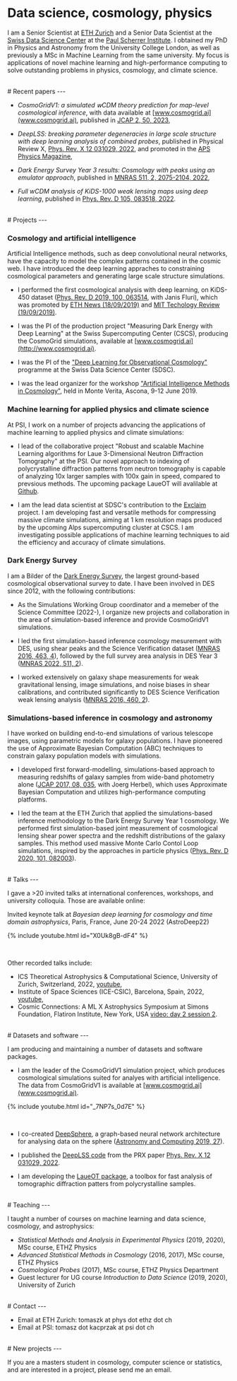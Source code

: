 # Data science, cosmology, physics


I am a Senior Scientist at [ETH Zurich](https://www.cosmology.ethz.ch) and a Senior Data Scientist at the [Swiss Data Science Center](https://www.datascience.ch) at the [Paul Scherrer Institute](https://www.psi.ch). I obtained my PhD in Physics and Astronomy from the University College London, as well as previously a MSc in Machine Learning from the same university.
My focus is applications of novel machine learning and high-performance computing to solve outstanding problems in physics, cosmology, and climate science.

<br>
# Recent papers
---

- *CosmoGridV1: a simulated 𝗐CDM theory prediction for map-level cosmological inference*, with data available at [www.cosmogrid.ai](www.cosmogrid.ai), published in [JCAP 2, 50, 2023](https://iopscience.iop.org/article/10.1088/1475-7516/2023/02/050),

- *DeepLSS: breaking parameter degeneracies in large scale structure with deep learning analysis of combined probes*, published in Physical Review X, [Phys. Rev. X 12 031029, 2022](https://journals.aps.org/prx/abstract/10.1103/PhysRevX.12.031029), and promoted in the [APS Physics Magazine](https://physics.aps.org/articles/v15/s111),

- *Dark Energy Survey Year 3 results: Cosmology with peaks using an emulator approach*, published in [MNRAS 511, 2, 2075-2104, 2022](https://academic.oup.com/mnras/article-abstract/511/2/2075/6511572),

- *Full wCDM analysis of KiDS-1000 weak lensing maps using deep learning*, published in [Phys. Rev. D 105, 083518, 2022](https://journals.aps.org/prd/abstract/10.1103/PhysRevD.105.083518).


<br>
# Projects
---

###  Cosmology and artificial intelligence
Artificial Intelligence methods, such as deep convolutional neural networks, have the capacity to model the complex patterns contained in the cosmic web. I have introduced the deep learning appraches to constraining cosmological parameters and generating large scale structure simulations.

- I performed the first cosmological analysis with deep learning, on KiDS-450 dataset ([Phys. Rev. D 2019, 100, 063514](https://journals.aps.org/prd/abstract/10.1103/PhysRevD.100.063514), with Janis Fluri), which was promoted by [ETH News (18/09/2019)](https://ethz.ch/en/news-and-events/eth-news/news/2019/09/artificial-intelligence-probes-dark-matter-in-the-universe.html) and [MIT Techology Review (19/09/2019)](https://www.technologyreview.com/2019/09/19/446/facial-recognition-algorithms-can-be-deployed-to-hunt-for-dark-matter/). 

- I was the PI of the production project "Measuring Dark Energy with Deep Learning" at the Swiss Supercomputing Center (CSCS), producing the CosmoGrid simulations, available at [www.cosmogrid.ai](http://www.cosmogrid.ai).

- I was the PI of the ["Deep Learning for Observational Cosmology"](https://datascience.ch/project/dloc/) programme at the Swiss Data Science Center (SDSC).

- I was the lead organizer for the workshop ["Artificial Intelligence Methods in Cosmology"](https://sites.google.com/site/aicosmo2019/), held in Monte Verita, Ascona, 9-12 June 2019.

### Machine learning for applied physics and climate science

At PSI, I work on a number of projects advancing the applications of machine learning to applied physics and climate simulations:

- I lead of the collaborative project "Robust and scalable Machine Learning algorithms for Laue 3-Dimensional Neutron Diffraction Tomography" at the PSI. Our novel approach to indexing of polycrystalline diffraction patterns from neutron tomography is capable of analyzing 10x larger samples with 100x gain in speed, compared to prevsious methods. The upcoming package LaueOT will avalilable at [Github](https://github.com/LaueOT/laueotx).

- I am the lead data scientist at SDSC's contribution to the [Exclaim](https://exclaim.ethz.ch) project. I am developing fast and versatile methods for compressing massive climate simulations, aiming at 1 km resolution maps produced by the upcoming Alps supercomputing cluster at CSCS. I am investigating possible applications of machine learning techniques to aid the efficiency and accuracy of climate simulations.


### Dark Energy Survey

I am a Bilder of the [Dark Energy Survey](http://www.darkenergysurvey.org), the largest ground-based cosmological observational survey to date. I have been involved in DES since 2012, with the following contributions:

- As the Simulations Working Group coordinator and a memeber of the Science Committee (2022-), I organize new projects and collaboration in the area of simulation-based inference and provide CosmoGridV1 simulations.

- I led the first simulation-based inference cosmology mesurement with DES, using shear peaks and the Science Verification dataset ([MNRAS 2016, 463, 4](https://academic.oup.com/mnras/article/463/4/3653/2646308)), followed by the full survey area analysis in DES Year 3 ([MNRAS 2022, 511, 2](https://academic.oup.com/mnras/article-abstract/511/2/2075/6511572)).

- I worked extensively on galaxy shape measurements for weak gravitational lensing, image simulations, and noise biases in shear calibrations, and contributed significantly to DES Science Verification weak lensing analysis ([MNRAS 2016, 460, 2](https://academic.oup.com/mnras/article/460/2/2245/2609178)).


### Simulations-based inference in cosmology and astronomy

I have worked on building end-to-end simulations of various telescope images, using parametric models for galaxy populations. I have pioneered the use of Approximate Bayesian Computation (ABC) techniques to constrain galaxy population models with simulations. 

- I developed first forward-modelling, simulations-based approach to measuring redshifts of galaxy samples from wide-band photometry alone ([JCAP 2017, 08, 035](https://iopscience.iop.org/article/10.1088/1475-7516/2017/08/035), with Joerg Herbel), which uses Approximate Bayesian Computation and utilizes high-performance computing platforms.

 - I led the team at the ETH Zurich that applied the simulations-based inference methodology to the Dark Energy Survey Year 1 cosmology.  We performed first simulation-based joint measurement of cosmological lensing shear power spectra and the redshift distributions of the galaxy samples. This method used massive Monte Carlo Contol Loop simulations, inspired by the approaches in particle physics ([Phys. Rev. D 2020, 101, 082003](https://journals.aps.org/prd/abstract/10.1103/PhysRevD.101.082003)).


<br>
# Talks
---

I gave a >20 invited talks at international conferences, workshops, and university colloquia. Those are available online:

Invited keynote talk at *Bayesian deep learning for cosmology and time domain astrophysics*, Paris, France, June 20-24 2022 (AstroDeep22)

{% include youtube.html id="X0Uk8gB-dF4" %}

<br>

Other recorded talks include:
- ICS Theoretical Astrophysics & Computational Science, University of Zurich, Switzerland, 2022, [youtube](https://www.youtube.com/watch?v=0HihsVz_b9I),
- Institute of Space Sciences (ICE-CSIC), Barcelona, Spain, 2022, [youtube](https://www.youtube.com/watch?v=2E7ys35x3Rw),
- Cosmic Connections: A ML X Astrophysics Symposium at Simons Foundation, Flatiron Institute, New York, USA [video: day 2 session 2](https://www.simonsfoundation.org/event/cosmic-connections-a-ml-x-astrophysics-symposium/).


<br>
# Datasets and software
---

I am producing and maintaining a number of datasets and software packages.

- I am the leader of the CosmoGridV1 simulation project, which produces cosmological simulations suited for analyes with artificial intelligence. 
The data from CosmoGridV1 is available at [www.cosmogrid.ai](www.cosmogrid.ai).

{% include youtube.html id="_7NP7s_0d7E" %}

<br>

- I co-created [DeepSphere](https://github.com/deepsphere), a graph-based neural network architecture for analysing data on the sphere ([Astronomy and Computing 2019, 27](https://www.sciencedirect.com/science/article/abs/pii/S2213133718301392?via%3Dihub)).

- I published the [DeepLSS code](https://github.com/tomaszkacprzak/DeepLSS) from the PRX paper [Phys. Rev. X 12 031029, 2022](https://journals.aps.org/prx/abstract/10.1103/PhysRevX.12.031029).

- I am developing the [LaueOT package](https://github.com/LaueOT/laueotx), a toolbox for fast analysis of tomographic diffraction patters from polycrystalline samples.


<br>
# Teaching
---

I taught a number of courses on machine learning and data science, cosmology, and astrophysics:

- *Statistical Methods and Analysis in Experimental Physics* (2019, 2020), MSc course, ETHZ Physics
- *Advanced Statistical Methods in Cosmology* (2016, 2017), MSc course, ETHZ Physics
- *Cosmological Probes* (2017), MSc course, ETHZ Physics Department
- Guest lecturer for UG course *Introduction to Data Science* (2019, 2020), University of Zurich


<br>
# Contact
---


- Email at ETH Zurich: tomaszk at phys dot ethz dot ch
- Email at PSI: tomasz dot kacprzak at psi dot ch


<br>
# New projects
---

If you are a masters student in cosmology, computer science or statistics, and are interested in a project, please send me an email.


